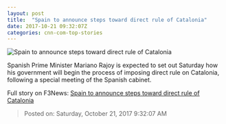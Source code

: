 ```yaml
---
layout: post
title:  "Spain to announce steps toward direct rule of Catalonia"
date: 2017-10-21 09:32:07Z
categories: cnn-com-top-stories
---
```


![Spain to announce steps toward direct rule of Catalonia](http://cdn.cnn.com/cnnnext/dam/assets/171021095424-mariano-rajoy-brussels-super-tease.jpg)

Spanish Prime Minister Mariano Rajoy is expected to set out Saturday how his government will begin the process of imposing direct rule on Catalonia, following a special meeting of the Spanish cabinet.


Full story on F3News: [Spain to announce steps toward direct rule of Catalonia](http://www.f3nws.com/n/avREzF)

> Posted on: Saturday, October 21, 2017 9:32:07 AM
